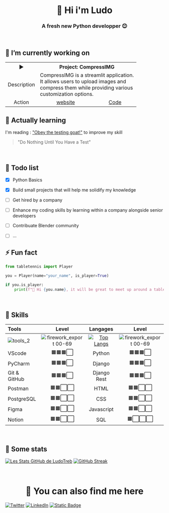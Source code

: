 <h1 align="center" dir="auto">👋 Hi i'm Ludo</h1>
<h3 align="center" dir="auto">A fresh new Python developper 😊</h3>

<!--
<br>
<p align="center" dir="auto">🚧 I'll put here more information on me, very soon 🚧</p>
-->
<br>

## 🔭 I’m currently working on

<table align="center">
  <tr>
    <th>►</th>
    <th colspan='2'>Project: CompressIMG</th>
  </tr>
  <tr>
    <td>Description</td>
    <td colspan='2'>CompressIMG is a streamlit application. <br>It allows users to upload images and<br>compress them while providing various<br>customization options.</td>
  </tr>
  <tr>
    <td align="center">Action</td>
    <td  align="center"><a href="https://compressimg.streamlit.app/">website</a></td> <td align="center"><a href="https://github.com/LudoTreb/CompressIMG">Code</a></td>
  </tr>
</table>


## 🌱 Actually learning

I'm reading : ["Obey the testing goat!"](http://www.obeythetestinggoat.com/) to improve my skill 

> "Do Nothing Until You Have a Test"

<br>

## 📌 Todo list
- [x] Python Basics
- [x] Build small projects that will help me solidify my knowledge
- [ ] Get hired by a company
- [ ] Enhance my coding skills by learning within a company alongside senior developers
- [ ] Contribuate Blender community
- [ ] ...



## ⚡ Fun fact

```python
from tabletennis import Player

you = Player(name="your_name", is_player=True)

if you.is_player:
    print(f"👋 Hi {you.name}, it will be great to meet up around a table tennis 🏓❣️😊")
```
<br>


## 🧩 Skills 

| Tools           |   Level    |   Langages   |   Level    |
| :---            |   :---:    |    :---:     |   :---: 
|      ![tools_2](https://github.com/LudoTreb/LudoTreb/assets/104355218/0f60db04-7f2b-4680-877d-54f449fd7dc2)           |    ![firework_export 00-69](https://github.com/LudoTreb/LudoTreb/assets/104355218/d67deae6-3436-47a1-bce3-1767cf838f4b)        |     [![Top Langs](https://github-readme-stats.vercel.app/api/top-langs/?username=LudoTreb&layout=compact)](https://github.com/LudoTreb/github-readme-stats)   | ![firework_export 00-69](https://github.com/LudoTreb/LudoTreb/assets/104355218/d67deae6-3436-47a1-bce3-1767cf838f4b) |
| VScode          | 🟧🟧🟧⬜️  | Python       | 🟧🟧🟧⬜️  |
| PyCharm         | 🟧🟧🟧⬜️  | Django       | 🟧🟧🟧⬜️  |      
| Git & GitHub    | 🟧🟧🟧⬜️  | Django Rest  | 🟧🟧🟧⬜️  |      
| Postman         | 🟧🟧⬜️⬜️  | HTML         | 🟧🟧⬜️⬜️  |      
| PostgreSQL      | 🟧🟧⬜️⬜️  | CSS          | 🟧🟧⬜️⬜️  |      
| Figma           | 🟧🟧⬜️⬜️  | Javascript   | 🟧🟧⬜️⬜️  |      
| Notion          | 🟧🟧⬜️⬜️  | SQL          | 🟧⬜️⬜️⬜️  |      

<br>

## 🚀 Some stats
[![Les Stats GitHub de LudoTreb](https://github-readme-stats.vercel.app/api?username=LudoTreb)](https://github.com/LudoTreb/github-readme-stats) [![GitHub Streak](https://streak-stats.demolab.com/?user=LudoTreb&theme=light)](https://git.io/streak-stats)

<br>

<h1 align="center" dir="auto">🎯 You can also find me here</h1>


[![Twitter](https://img.shields.io/badge/Twitter-%231DA1F2.svg?style=for-the-badge&logo=Twitter&logoColor=white)](https://twitter.com/ludthx)  [![LinkedIn](https://img.shields.io/badge/linkedin-%230077B5.svg?style=for-the-badge&logo=linkedin&logoColor=white)]([lien](https://www.linkedin.com/in/ludotreb/)) [![Static Badge](https://img.shields.io/badge/my_resume-%23E3371E?style=for-the-badge&logo=internet%20explorer)](https://ludotreb.github.io/)






<!--

<table align="center">
    <thead>
        <tr>
            <th>Layer 1</th>
            <th>Layer 2</th>
            <th>Layer 3</th>
        </tr>
    </thead>
    <tbody>
        <tr>
            <td [![Top Langs](https://github-readme-stats.vercel.app/api/top-langs/?username=LudoTreb&layout=compact)](https://github.com/LudoTreb/github-readme-stats) rowspan=4></td>
            <td rowspan=2>L2 Name A</td>
            <td>L3 Name A</td>
        </tr>
        <tr>
            <td>L3 Name B</td>
        </tr>
        <tr>
            <td rowspan=2>L2 Name B</td>
            <td>L3 Name C</td>
        </tr>
        <tr>
            <td>L3 Name D</td>
        </tr>
    </tbody>
</table>


<table align="center">
  <tr>
    <th>🚀</th>
    <th colspan='2'>Project: 0002</th>
  </tr>
  <tr>
    <td>Description</td>
    <td colspan='2'>Lorem.<br><br><br></td>
  </tr>
  <tr>
    <td align="center">Action</td>
    <td  align="center"><a href="#">website</a></td> <td align="center"><a href="#">Code</a></td>
  </tr>
</table>


<!--
**LudoTreb/LudoTreb** is a ✨ _special_ ✨ repository because its `README.md` (this file) appears on your GitHub profile.

![Alt Text](mettre le lien image)  

Here are some ideas to get you started:

- 🔭 I’m currently working on ...
- 🌱 I’m currently learning ...
- 👯 I’m looking to collaborate on ...
- 🤔 I’m looking for help with ...
- 💬 Ask me about ...
- 📫 How to reach me: ...
- 😄 Pronouns: ...
- ⚡ Fun fact: ...
-->
